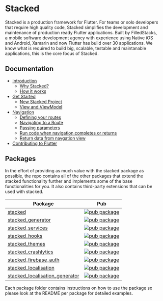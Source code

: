 # Stacked

Stacked is a production framework for Flutter. For teams or solo developers that require high quality code, Stacked simplifies the development and maintenance of production ready Flutter applications. Built by FilledStacks, a mobile software development agency with experience using Native iOS and Android, Xamarin and now Flutter has build over 30 applications. We know what is required to build big, scalable, testable and maintanable applications, this is the core focus of Stacked.

## Documentation
* [Introduction](https://github.com/flutter/flutter/wiki)
  * [Why Stacked?](https://github.com/flutter/flutter/wiki)
  * [How it works](https://flutter.dev/get-started/)
* [Get Started](https://github.com/flutter/flutter/wiki)
  * [New Stacked Project](https://github.com/flutter/flutter/wiki)
  * [View and ViewModel](https://flutter.dev/get-started/)
* [Navigation](https://flutter.dev/docs)
  * [Defining your routes](https://flutter.dev/docs)
  * [Navigating to a Route](https://flutter.dev/docs)
  * [Passing parameters](https://flutter.dev/docs)
  * [Run code when navigation completes or returns](https://flutter.dev/docs)
  * [Return data from navgation view](https://flutter.dev/docs)
* [Contributing to Flutter](https://github.com/flutter/flutter/blob/master/CONTRIBUTING.md)



## Packages

In the effort of providing as much value with the stacked package as possible, the repo contains all of the other packages that extend the stacked functionality further and implements some of the base functionalities for you. It also contains third-party extensions that can be used with stacked.

| Package                                                                                                                                            | Pub                                                                                                                                        |
| -------------------------------------------------------------------------------------------------------------------------------------------------- | ------------------------------------------------------------------------------------------------------------------------------------------ |
| [stacked](https://github.com/FilledStacks/stacked/tree/master/packages/stacked)                                                                    | [![pub package](https://img.shields.io/pub/v/stacked.svg)](https://pub.dev/packages/stacked)                                               |
| [stacked_generator](https://github.com/FilledStacks/stacked/tree/master/packages/stacked_generator)                                                | [![pub package](https://img.shields.io/pub/v/stacked_generator.svg)](https://pub.dev/packages/stacked_generator)                           |
| [stacked_services](https://github.com/FilledStacks/stacked/tree/master/packages/stacked_services)                                                  | [![pub package](https://img.shields.io/pub/v/stacked_services.svg)](https://pub.dev/packages/stacked_services)                             |
| [stacked_hooks](https://github.com/FilledStacks/stacked/tree/master/packages/stacked_hooks)                                                        | [![pub package](https://img.shields.io/pub/v/stacked_hooks.svg)](https://pub.dev/packages/stacked_hooks)                                   |
| [stacked_themes](https://github.com/FilledStacks/stacked/tree/master/packages/stacked_themes)                                                      | [![pub package](https://img.shields.io/pub/v/stacked_themes.svg)](https://pub.dev/packages/stacked_themes)                                 |
| [stacked_crashlytics](https://github.com/FilledStacks/stacked/tree/master/packages/stacked_crashlytics)                                            | [![pub package](https://img.shields.io/pub/v/stacked_crashlytics.svg)](https://pub.dev/packages/stacked_crashlytics)                       |
| [stacked_firebase_auth](https://github.com/FilledStacks/stacked/tree/master/packages/stacked_firebase_auth)                                        | [![pub package](https://img.shields.io/pub/v/stacked_firebase_auth.svg)](https://pub.dev/packages/stacked_firebase_auth)                   |
| [stacked_localisation](https://github.com/FilledStacks/stacked/tree/master/packages/stacked_localisation/stacked_localisation)                     | [![pub package](https://img.shields.io/pub/v/stacked_localisation.svg)](https://pub.dev/packages/stacked_localisation)                     |
| [stacked_localisation_generator](https://github.com/FilledStacks/stacked/tree/master/packages/stacked_localisation/stacked_localisation_generator) | [![pub package](https://img.shields.io/pub/v/stacked_localisation_generator.svg)](https://pub.dev/packages/stacked_localisation_generator) |

Each package folder contains instructions on how to use the package so please look at the README per package for detailed examples.
